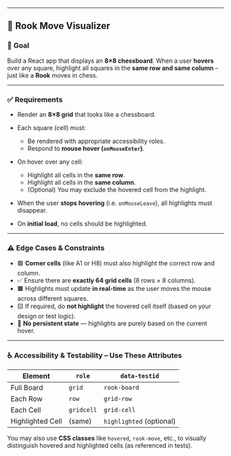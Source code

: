 
---

## 🏰 **Rook Move Visualizer**

### 🎯 **Goal**

Build a React app that displays an **8×8 chessboard**.
When a user **hovers** over any square, highlight all squares in the **same row and same column** – just like a **Rook** moves in chess.

---

### ✅ **Requirements**

* Render an **8×8 grid** that looks like a chessboard.
* Each square (cell) must:

  * Be rendered with appropriate accessibility roles.
  * Respond to **mouse hover (`onMouseEnter`)**.
* On hover over any cell:

  * Highlight all cells in the **same row**.
  * Highlight all cells in the **same column**.
  * (Optional) You may exclude the hovered cell from the highlight.
* When the user **stops hovering** (i.e. `onMouseLeave`), all highlights must disappear.
* On **initial load**, no cells should be highlighted.

---

### ⚠️ **Edge Cases & Constraints**

* 🟪 **Corner cells** (like A1 or H8) must also highlight the correct row and column.
* ✅ Ensure there are **exactly 64 grid cells** (8 rows × 8 columns).
* 🟫 Highlights must update **in real-time** as the user moves the mouse across different squares.
* 🟨 If required, do **not highlight** the hovered cell itself (based on your design or test logic).
* 🔄 **No persistent state** — highlights are purely based on the current hover.

---

### ♿ **Accessibility & Testability – Use These Attributes**

| Element          | `role`     | `data-testid`            |
| ---------------- | ---------- | ------------------------ |
| Full Board       | `grid`     | `rook-board`             |
| Each Row         | `row`      | `grid-row`               |
| Each Cell        | `gridcell` | `grid-cell`              |
| Highlighted Cell | (same)     | `highlighted` (optional) |

You may also use **CSS classes** like `hovered`, `rook-move`, etc., to visually distinguish hovered and highlighted cells (as referenced in tests).


